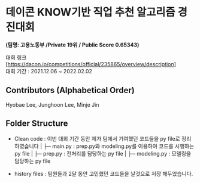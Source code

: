 # 데이콘 KNOW기반 직업 추천 알고리즘 경진대회
__(팀명: 고용노동부 /Private 19위 / Public Score 0.65343)__  

대회 링크 [https://dacon.io/competitions/official/235865/overview/description]   
대회 기간 : 2021.12.06 ~ 2022.02.02  

## Contributors (Alphabetical Order)

Hyobae Lee, Junghoon Lee, Minje Jin

## Folder Structure

* Clean code : 이번 대회 기간 동안 제가 팀에서 기여했던 코드들을 py file로 정리하였습니다
    |
    ├─ main.py : prep.py와 modeling.py를 이용하여 코드를 시행하는 py file
    |
    ├─ prep.py : 전처리를 담당하는 py file
    |
    ├─ modeling.py : 모델링을 담당하는 py file

* history files : 팀원들과 2달 동안 고민했던 코드들을 날것으로 저장 해두었습니다.

